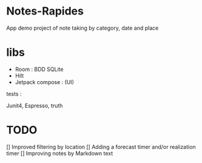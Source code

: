 # Notes-Rapides

App demo project of note taking by category, date and place

# libs 

- Room : BDD SQLite
- Hilt
- Jetpack compose : (UI)

tests :

Junit4, Espresso, truth

# TODO

[] Improved filtering by location
[] Adding a forecast timer and/or realization timer
[] Improving notes by Markdown text

